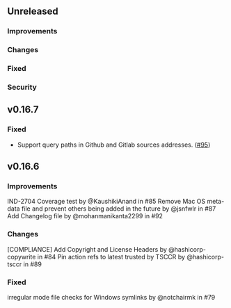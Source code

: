 ## Unreleased

### Improvements

### Changes

### Fixed

### Security

## v0.16.7

### Fixed

- Support query paths in Github and Gitlab sources addresses. ([#95](https://github.com/hashicorp/go-slug/pull/95))

## v0.16.6

### Improvements
IND-2704 Coverage test by @KaushikiAnand in #85
Remove Mac OS meta-data file and prevent others being added in the future by @jsnfwlr in #87
Add Changelog file by @mohanmanikanta2299 in #92

### Changes
[COMPLIANCE] Add Copyright and License Headers by @hashicorp-copywrite in #84
Pin action refs to latest trusted by TSCCR by @hashicorp-tsccr in #89

### Fixed
irregular mode file checks for Windows symlinks by @notchairmk in #79
